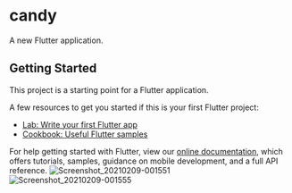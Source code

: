 # candy

A new Flutter application.

## Getting Started

This project is a starting point for a Flutter application.

A few resources to get you started if this is your first Flutter project:

- [Lab: Write your first Flutter app](https://flutter.dev/docs/get-started/codelab)
- [Cookbook: Useful Flutter samples](https://flutter.dev/docs/cookbook)

For help getting started with Flutter, view our
[online documentation](https://flutter.dev/docs), which offers tutorials,
samples, guidance on mobile development, and a full API reference.
![Screenshot_20210209-001551](https://user-images.githubusercontent.com/64072468/107412002-da8c9c00-6b17-11eb-88c6-ca55e305dd97.png)
![Screenshot_20210209-001555](https://user-images.githubusercontent.com/64072468/107412411-4e2ea900-6b18-11eb-85eb-6d9afa91616d.png)

